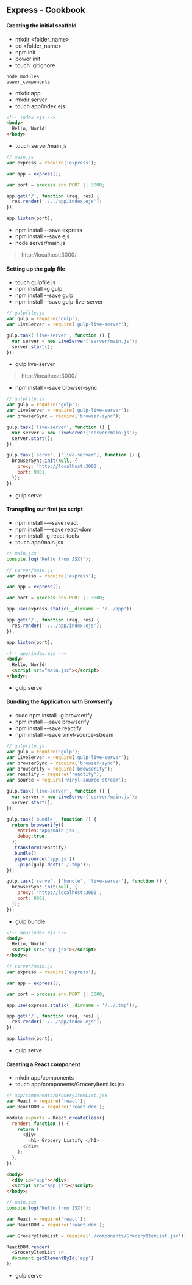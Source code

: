 ## Express - Cookbook

#### Creating the initial scaffold

- mkdir <folder_name>
- cd <folder_name>
- npm init
- bower init
- touch .gitignore

```
node_modules
bower_components
```

- mkdir app
- mkdir server
- touch app/index.ejs

```html
<!-- index.ejs -->
<body>
  Hello, World!
</body>
```

- touch server/main.js

```js
// main.js
var express = require('express');

var app = express();

var port = process.env.PORT || 3000;

app.get('/', function (req, res) {
  res.render('./../app/index.ejs');
});

app.listen(port);
```

- npm install --save express
- npm install --save ejs
- node server/main.js

> http://localhost:3000/

#### Setting up the gulp file

- touch gulpfile.js
- npm install -g gulp
- npm install --save gulp
- npm install --save gulp-live-server

```js
// gulpfile.js
var gulp = require('gulp');
var LiveServer = require('gulp-live-server');

gulp.task('live-server', function () {
  var server = new LiveServer('server/main.js');
  server.start();
});
```

- gulp live-server

> http://localhost:3000/

- npm install --save browser-sync

```js
// gulpfile.js
var gulp = require('gulp');
var LiveServer = require('gulp-live-server');
var browserSync = require('browser-sync');

gulp.task('live-server', function () {
  var server = new LiveServer('server/main.js');
  server.start();
});

gulp.task('serve', ['live-server'], function () {
  browserSync.init(null, {
    proxy: 'http://localhost:3000',
    port: 9001,
  });
});
```

- gulp serve

#### Transpiling our first jsx script

- npm install -—save react
- npm install -—save react-dom
- npm install -g react-tools
- touch app/main.jsx

```js
// main.jsx
console.log("Hello from JSX!");
```

```js
// server/main.js
var express = require('express');

var app = express();

var port = process.env.PORT || 3000;

app.use(express.static(__dirname + '/../app'));

app.get('/', function (req, res) {
  res.render('./../app/index.ejs');
});

app.listen(port);
```

```html
<!-- app/index.ejs -->
<body>
  Hello, World!
  <script src="main.jsx"></script>
</body>;
```

- gulp serve

#### Bundling the Application with Browserify

- sudo npm install -g browserify
- npm install --save browserify
- npm install --save reactify
- npm install --save vinyl-source-stream

```js
// gulpfile.js
var gulp = require('gulp');
var LiveServer = require('gulp-live-server');
var browserSync = require('browser-sync');
var browserify = require('browserify');
var reactify = require('reactify');
var source = require('vinyl-source-stream');

gulp.task('live-server', function () {
  var server = new LiveServer('server/main.js');
  server.start();
});

gulp.task('bundle', function () {
  return browserify({
    entries:'app/main.jsx',
    debug:true,
  })
  .transform(reactify)
  .bundle()
  .pipe(source('app.js'))
    .pipe(gulp.dest('./.tmp'));
});

gulp.task('serve', ['bundle', 'live-server'], function () {
  browserSync.init(null, {
    proxy: 'http://localhost:3000',
    port: 9001,
  });
});
```

- gulp bundle

```html
<!-- app/index.ejs -->
<body>
  Hello, World!
  <script src="app.jsx"></script>
</body>;
```

```js
// server/main.js
var express = require('express');

var app = express();

var port = process.env.PORT || 3000;

app.use(express.static(__dirname + '/../.tmp'));

app.get('/', function (req, res) {
  res.render('./../app/index.ejs');
});

app.listen(port);
```

- gulp serve

#### Creating a React component

- mkdir app/components
- touch app/components/GroceryItemList.jsx

```js
// app/components/GroceryItemList.jsx
var React = require('react');
var ReactDOM = require('react-dom');

module.exports = React.createClass({
  render: function () {
    return (
      <div>
        <h1> Grocery Listify </h1>
      </div>
    );
  },
});
```

```html
<body>
  <div id="app"></div>
  <script src="app.js"></script>
</body>;
```

```js
// main.jsx
console.log('Hello from JSX!');

var React = require('react');
var ReactDOM = require('react-dom');

var GroceryItemList = require('./components/GroceryItemList.jsx');

ReactDOM.render(
  <GroceryItemList />,
  document.getElementById('app')
);
```

- gulp serve
